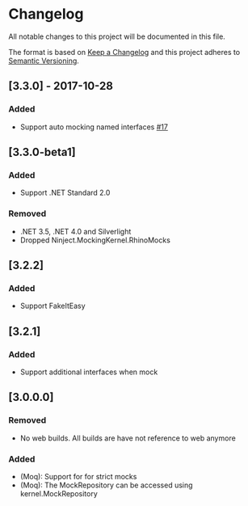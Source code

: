 # Changelog
All notable changes to this project will be documented in this file.

The format is based on [Keep a Changelog](http://keepachangelog.com/en/1.0.0/)
and this project adheres to [Semantic Versioning](http://semver.org/spec/v2.0.0.html).

## [3.3.0] - 2017-10-28

### Added
- Support auto mocking named interfaces [#17](https://github.com/ninject/Ninject.MockingKernel/issues/17) 

## [3.3.0-beta1]

### Added
 - Support .NET Standard 2.0

### Removed
 - .NET 3.5, .NET 4.0 and Silverlight
 - Dropped Ninject.MockingKernel.RhinoMocks

## [3.2.2]

### Added
- Support FakeItEasy

## [3.2.1]

### Added
- Support additional interfaces when mock

## [3.0.0.0]

### Removed
- No web builds. All builds are have not reference to web anymore

### Added
- (Moq): Support for for strict mocks
- (Moq): The MockRepository can be accessed using kernel.MockRepository